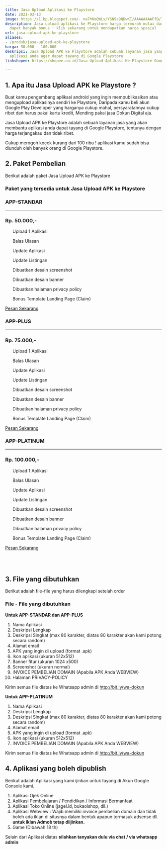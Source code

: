 ```yaml
---
title: Jasa Upload Aplikasi ke Playstore
date: 2021-03-13
image: https://1.bp.blogspot.com/-_na7hKoQWLs/YSN9s9QDwKI/AAAAAAAAFfQ/7ur87atR69QmTE2ZyhrlT0N38__lesY7ACLcBGAsYHQ/s0/fix-upload-app-dokun-digital.png
description: Jasa upload aplikasi ke Playstore harga termurah mulai dari 50 ribuan
  dapat banyak bonus ! klik sekarang untuk mendapatkan harga spesial
url: jasa-upload-apk-ke-playstore
aliases: 
- /produk/jasa-upload-apk-ke-playstore
harga: 50.000 - 100.000
deskripsi: Jasa Upload APK ke Playstore adalah sebuah layanan jasa yang akan membantu
  aplikasi anda agar dapat tayang di Google Playstore
linkshopee: https://shopee.co.id/Jasa-Upload-Aplikasi-Ke-Playstore-Google-Play-Console-i.8263390.3353433342

---
```

## 1. Apa itu Jasa Upload APK ke Playstore ?

Buat kamu pengembang aplikasi android yang ingin mempublikasikan atau mengupload aplikasinya sendiri ke Playstore, Daripada kamu beli akun Google Play Developer yang harganya cukup mahal, persyaratannya cukup ribet dan harus pakai kartu kredit, Mending pakai jasa Dokun Digital aja.

Jasa Upload APK ke Playstore adalah sebuah layanan jasa yang akan membantu aplikasi anda dapat tayang di Google Playstore, tentunya dengan harga terjangakau dan tidak ribet.

Cukup merogoh kocek kurang dari 100 ribu ! aplikasi kamu sudah bisa diunduh oleh banyak orang di Google Playstore.

## 2. Paket Pembelian

Berikut adalah paket Jasa Upload APK ke Playstore

### Paket yang tersedia untuk Jasa Upload APK ke Playstore

<div class="row mt-5">
  
  <!-- APP STANDAR -->
  <div class="col-md-4 mx-auto mt-3 px-4">
     <div class="card pricing-rates starter-plan text-center shadow rounded-lg border-0">
        <div class="card-body py-3">
          <h3 class="title text-primary">APP-STANDAR</h3>
                 <hr>
                   <h3 class="h3 mb-3 mt-2">Rp. 50.000,-</h3>
                     <ul class="list-unstyled text-left">
                        <p class="text-muted text-feature mb-0"><span class="text-primary h5 mr-2"><i class="uim uim-check-circle"></i></span></i>Upload 1 Aplikasi</p>
                        <p class="text-muted text-feature mb-0"><span class="text-danger h5 mr-2"><i class="uim uim-exclamation-circle"></i></span></i>Balas Ulasan</p>
                        <p class="text-muted text-feature mb-0"><span class="text-danger h5 mr-2"><i class="uim uim-exclamation-circle"></i></span></i>Update Aplikasi</p>
                        <p class="text-muted text-feature mb-0"><span class="text-danger h5 mr-2"><i class="uim uim-exclamation-circle"></i></span></i>Update Listingan</p>
                        <p class="text-muted text-feature mb-0"><span class="text-danger h5 mr-2"><i class="uim uim-exclamation-circle"></i></span></i>Dibuatkan desain screenshot</p>
                        <p class="text-muted text-feature mb-0"><span class="text-danger h5 mr-2"><i class="uim uim-exclamation-circle"></i></span></i>Dibuatkan desain banner</p>
                        <p class="text-muted text-feature mb-0"><span class="text-danger h5 mr-2"><i class="uim uim-exclamation-circle"></i></span></i>Dibuatkan halaman privacy policy</p>
                        <p class="text-muted text-feature mb-0"><span class="text-danger h5 mr-2"><i class="uim uim-exclamation-circle"></i></span></i>Bonus Template Landing Page (Claim)</p>
                        </ul>
           <a href="https://api.whatsapp.com/send?phone=6285156190575&text=Halo%20Dokun%20Digital%2C%20Saya%20ingin%20membeli%20*Jasa%20Upload%20Aplikasi%20ke%20Playstore%20APP-STANDAR*%2C%20Terimakasih." class="btn btn-primary btn-block btn-lg mt-2 text-order">Pesan Sekarang</a>
        </div>
      </div>
    </div>

  <!-- APP PLUS -->
  <div class="col-md-4 mx-auto mt-3 px-4">
     <div class="card pricing-rates starter-plan text-center shadow rounded-lg border-0">
        <div class="card-body py-3">
          <h3 class="title text-primary">APP-PLUS</h3>
                 <hr>
                   <h3 class="h3 mb-3 mt-2">Rp. 75.000,-</h3>
                     <ul class="list-unstyled text-left">
                        <p class="text-muted text-feature mb-0"><span class="text-primary h5 mr-2"><i class="uim uim-check-circle"></i></span></i>Upload 1 Aplikasi</p>
                        <p class="text-muted text-feature mb-0"><span class="text-primary h5 mr-2"><i class="uim uim-check-circle"></i></span></i>Balas Ulasan</p>
                        <p class="text-muted text-feature mb-0"><span class="text-danger h5 mr-2"><i class="uim uim-exclamation-circle"></i></span></i>Update Aplikasi</p>
                        <p class="text-muted text-feature mb-0"><span class="text-danger h5 mr-2"><i class="uim uim-exclamation-circle"></i></span></i>Update Listingan</p>
                        <p class="text-muted text-feature mb-0"><span class="text-danger h5 mr-2"><i class="uim uim-exclamation-circle"></i></span></i>Dibuatkan desain screenshot</p>
                        <p class="text-muted text-feature mb-0"><span class="text-danger h5 mr-2"><i class="uim uim-exclamation-circle"></i></span></i>Dibuatkan desain banner</p>
                        <p class="text-muted text-feature mb-0"><span class="text-danger h5 mr-2"><i class="uim uim-exclamation-circle"></i></span></i>Dibuatkan halaman privacy policy</p>
                        <p class="text-muted text-feature mb-0"><span class="text-danger h5 mr-2"><i class="uim uim-exclamation-circle"></i></span></i>Bonus Template Landing Page (Claim)</p>
                        </ul>
           <a href="https://api.whatsapp.com/send?phone=6285156190575&text=Halo%20Dokun%20Digital%2C%20Saya%20ingin%20membeli%20*Jasa%20Upload%20Aplikasi%20ke%20Playstore%20APP-PLUS*%2C%20Terimakasih." class="btn btn-primary btn-block btn-lg   mt-2 text-order">Pesan Sekarang</a>
        </div>
      </div>
    </div>

  <!-- APP PLATINUM -->
  <div class="col-md-4 mx-auto mt-3 px-4">
     <div class="card pricing-rates starter-plan text-center shadow rounded-lg border-0">
        <div class="card-body py-3">
          <h3 class="title text-primary">APP-PLATINUM</h3>
                 <hr>
                   <h3 class="h3 mb-3 mt-2">Rp. 100.000,-</h3>
                     <ul class="list-unstyled text-left">
                        <p class="text-muted text-feature mb-0"><span class="text-primary h5 mr-2"><i class="uim uim-check-circle"></i></span></i>Upload 1 Aplikasi</p>
                        <p class="text-muted text-feature mb-0"><span class="text-primary h5 mr-2"><i class="uim uim-check-circle"></i></span></i>Balas Ulasan</p>
                        <p class="text-muted text-feature mb-0"><span class="text-primary h5 mr-2"><i class="uim uim-check-circle"></i></span></i>Update Aplikasi</p>
                        <p class="text-muted text-feature mb-0"><span class="text-primary h5 mr-2"><i class="uim uim-check-circle"></i></span></i>Update Listingan</p>
                        <p class="text-muted text-feature mb-0"><span class="text-primary h5 mr-2"><i class="uim uim-check-circle"></i></span></i>Dibuatkan desain screenshot</p>
                        <p class="text-muted text-feature mb-0"><span class="text-primary h5 mr-2"><i class="uim uim-check-circle"></i></span></i>Dibuatkan desain banner</p>
                        <p class="text-muted text-feature mb-0"><span class="text-primary h5 mr-2"><i class="uim uim-check-circle"></i></span></i>Dibuatkan halaman privacy policy</p>
                        <p class="text-muted text-feature mb-0"><span class="text-primary h5 mr-2"><i class="uim uim-check-circle"></i></span></i>Bonus Template Landing Page (Claim)</p>
                        </ul>
           <a href="https://api.whatsapp.com/send?phone=6285156190575&text=Halo%20Dokun%20Digital%2C%20Saya%20ingin%20membeli%20*Jasa%20Upload%20Aplikasi%20ke%20Playstore%20APP-PLATINUM*%2C%20Terimakasih." class="btn btn-primary btn-block btn-lg   mt-2 text-order">Pesan Sekarang</a>
        </div>
      </div>
    </div>


<!--<div class="col-md-4"> 
<div class="card">
<div class="card-body">
<h5 class="card-title">APP-STANDAR</h5>
<ul>
<li>Upload 1 Aplikasi</li>
<li><s>Balas ulasan</s></li>
<li><s>Update aplikasi (via admin)</s></li>
<li><s>Update listingan (deskripsi, screenshot, icon, dll.)</s></li>
<li><s>Di buatkan desain screenshot</s></li>
<li><s>Di buatkan desain banner</s></li>
<li><s>Di buatkan halaman privacy policy</s></li>
<li><s>Bonus Template Landing Page</s></li>
</ul>
</div>
</div>
</div>

<div class="col-md-4"> 
<div class="card">
<div class="card-body">
<h5 class="card-title">APP-PLUS</h5>
<ul>
<li>Upload 1 Aplikasi</li>
<li>Balas ulasan</li>
<li><s>Update aplikasi (via admin)</s></li>
<li><s>Update listingan (deskripsi, screenshot, icon, dll.)</s></li>
<li><s>Di buatkan desain screenshot</s></li>
<li><s>Di buatkan desain banner</s></li>
<li><s>Di buatkan halaman privacy policy</s></li>
<li><s>Bonus Template Landing Page</s></li>
</ul>
</div>
</div>
</div>

<div class="col-md-4"> 
<div class="card">
<div class="card-body">
<h5 class="card-title">APP-PLATINUM</h5>
<ul>
<li>Upload 1 Aplikasi</li>
<li>Balas ulasan</li>
<li>Update aplikasi (via admin)</li>
<li>Update listingan (deskripsi, screenshot, icon, dll.)</li>
<li>Di buatkan desain screenshot</li>
<li>Di buatkan desain banner</li>
<li>Di buatkan halaman privacy policy</li>
<li>Bonus Template Landing Page</li>
</ul>
</div>
</div>
</div> -->

<!-- <div class="col-md-3"> <!-- APP-MAX
<div class="card">
<div class="card-body">
<h5 class="card-title">APP-MAX</h5>
<ul>
<li>Upload 1 Aplikasi</li>
<li>Balas ulasan</li>
<li>Update aplikasi (via admin)</li>
<li>Update listingan (deskripsi, screenshot, icon, dll.)</li>
<li>Di buatkan desain screenshot</li>
<li>Di buatkan desain banner</li>
<li>Di buatkan halaman privacy policy</li>
<li>Bonus Template Landing Page</li>
</ul>
</div>
</div>
</div>-->

</div><br/><br/><br/>

## 3. File yang dibutuhkan

Berikut adalah file-file yang harus dilengkapi setelah order

### File - File yang dibutuhkan

**Untuk APP-STANDAR dan APP-PLUS**

 1. Nama Aplikasi
 2. Deskripsi Lengkap
 3. Deskripsi Singkat (max 80 karakter, diatas 80 karakter akan kami potong secara random)
 4. Alamat email
 5. APK yang ingin di upload (format .apk)
 6. Ikon aplikasi (ukuran 512x512)
 7. Banner fitur (ukuran 1024 x500)
 8. Screenshot (ukuran normal)
 9. INVOICE PEMBELIAN DOMAIN (Apabila APK Anda WEBVIEW)
10. Halaman PRIVACY-POLICY

Kirim semua file diatas ke Whatsapp admin di http://bit.ly/wa-dokun

**Untuk APP-PLATINUM**

1. Nama Aplikasi
2. Deskripsi Lengkap
3. Deskripsi Singkat (max 80 karakter, diatas 80 karakter akan kami potong secara random)
4. Alamat email
5. APK yang ingin di upload (format .apk)
6. Ikon aplikasi (ukuran 512x512)
7. INVOICE PEMBELIAN DOMAIN (Apabila APK Anda WEBVIEW)

Kirim semua file diatas ke Whatsapp admin di http://bit.ly/wa-dokun

## 4. Aplikasi yang boleh dipublish

Berikut adalah Aplikasi yang kami ijinkan untuk tayang di Akun Google Console kami.

1. Aplikasi Ojek Online
2. Aplikasi Pembelajaran / Pendidikan / Informasi Bermanfaat
3. Aplikasi Toko Online (jagel.id, bukaolshop, dll.)
4. Aplikasi Webview : Wajib memiliki invoice pembelian domain dan tidak boleh ada iklan di situsnya dalam bentuk apapun termasuk adsense dll. **untuk iklan Admob tetap diijinkan.**
5. Game (Dibawah 18 th)

Selain dari Aplikasi diatas **silahkan tanyakan dulu via chat / via whatsapp admin**